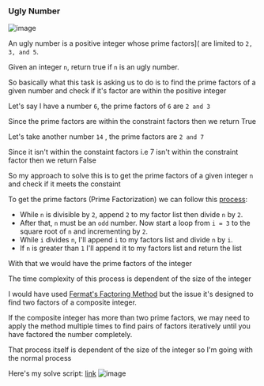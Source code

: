 <h3> Ugly Number </h3>

![image](https://github.com/h4ckyou/h4ckyou.github.io/assets/127159644/f1fe1f9c-8b91-4bda-8dd7-a6efbd9e3342)

An ugly number is a positive integer whose prime factors]( are limited to `2, 3, and 5`.

Given an integer `n`, return true if `n` is an ugly number.

So basically what this task is asking us to do is to find the prime factors of a given number and check if it's factor are within the positive integer

Let's say I have a number `6`, the prime factors of `6` are `2 and 3` 

Since the prime factors are within the constraint factors then we return True

Let's take another number `14` , the prime factors are `2 and 7`

Since it isn't within the constaint factors i.e 7 isn't within the constraint factor then we return False

So my approach to solve this is to get the prime factors of a given integer `n` and check if it meets the constaint

To get the prime factors (Prime Factorization) we can follow this [process](https://www.mathsisfun.com/prime-factorization.html):
- While `n` is divisible by `2`, append `2` to my factor list then divide `n` by `2`.
- After that, `n` must be an `odd` number. Now start a loop from `i = 3` to the square root of `n` and incrementing by `2`.
- While `i` divides `n`, I'll append `i` to my factors list and divide `n` by `i`.
- If `n` is greater than `1` I'll append it to my factors list and return the list

With that we would have the prime factors of the integer

The time complexity of this process is dependent of the size of the integer

I would have used [Fermat's Factoring Method](https://www.youtube.com/watch?v=tKTNVmnW_4w&list=PLBlnK6fEyqRgJU3EsOYDTW7m6SUmW6kII&index=52) but the issue it's designed to find two factors of a composite integer.

If the composite integer has more than two prime factors, we may need to apply the method multiple times to find pairs of factors iteratively until you have factored the number completely.

That process itself is dependent of the size of the integer so I'm going with the normal process

Here's my solve script: [link](https://github.com/h4ckyou/h4ckyou.github.io/blob/main/posts/programming/Leetcode/Ugly%20Number/solve.py)
![image](https://github.com/h4ckyou/h4ckyou.github.io/assets/127159644/7db98592-49d4-40ce-8782-ef4768c67883)

